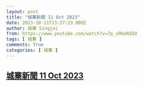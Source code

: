 ```yaml
---
layout: post
title: "城寨新聞 11 Oct 2023"
date: 2023-10-11T13:27:23.000Z
author: 城寨 Singjai
from: https://www.youtube.com/watch?v=7p_sRHaN3DU
tags: [ 城寨 ]
comments: True
categories: [ 城寨 ]
---
```

<!--1697030843000-->
[城寨新聞 11 Oct 2023](https://www.youtube.com/watch?v=7p_sRHaN3DU)
------

<div>

</div>
